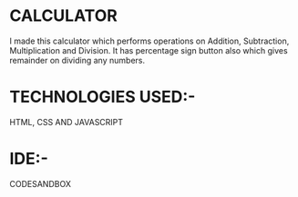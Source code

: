 <h1>CALCULATOR</h1>
<p>I made this calculator which performs operations on Addition, Subtraction, Multiplication and Division. It has percentage sign button also which gives remainder on dividing any numbers.</p>
<h1>TECHNOLOGIES USED:-</h1>
<p>HTML, CSS AND JAVASCRIPT</p>
<h1>IDE:-</h1>
<p>CODESANDBOX</p>